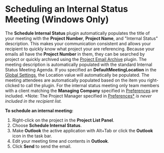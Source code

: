 # Scheduling an Internal Status Meeting (Windows Only)

The **Schedule Internal Status** plugin automatically populates the title of your meeting with the **Project Number**, **Project Name**, and "Internal Status" description. This makes your communication consistent and allows your recipient to quickly know what project your are referencing. Because your emails all have the **Project Number** in them, they can be searched by project or quickly archived using the [Project Email Archive](<Project Email Archive Plugin>) plugin. The meeting description is automatically populated with the standard Internal Status Meeting Agenda. If you specified an **DefaultMeetingLocation** in the [Global Settings](<GlobalSettings>), the Location value will automatically be populated. The meeting attendees are automatically populated based on the item you right-clicked to call the plugin. For the internal status meeting only team members with a client matching the **Managing Company** specified in [Preferences](<Preferences>) are included.  *Note: The Project Manager specified in [Preferences*](<Preferences>) *is never included in the recipient list.*

**To schedule an internal meeting:**
1. Right-click on the project in the **Project List Panel**.
2. Choose **Schedule Internal Status**.
3. Make **Outlook** the active application with Alt+Tab or click the **Outlook** icon in the task bar.
4. Edit your meeting time and contents in **Outlook**.
5. Click **Send** to send the email.
